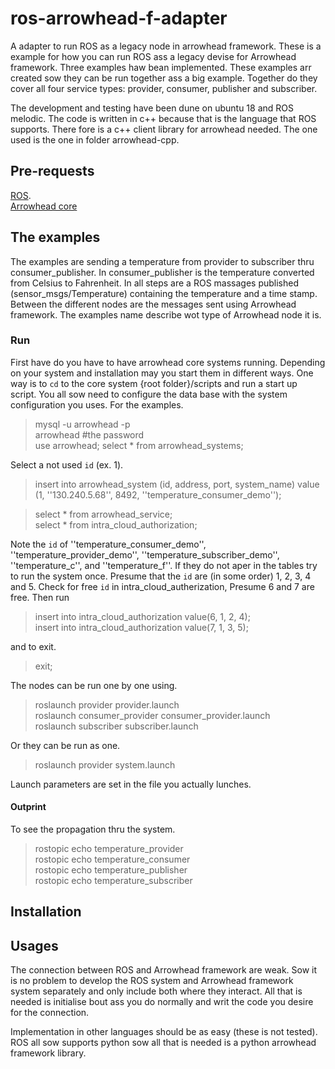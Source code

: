 # ros-arrowhead-f-adapter
A adapter to run ROS as a legacy node in arrowhead framework.
These is a example for how you can run ROS ass a legacy devise for
Arrowhead framework.
Three examples haw bean implemented.
These examples arr created sow they can be run together ass a big
example.
Together do they cover all four service types: provider, consumer,
publisher and subscriber.

The development and testing have been dune on ubuntu 18 and ROS melodic.
The code is written in c++ because that is the language that ROS supports.
There fore is a c++ client library for arrowhead needed.
The one used is the one in folder arrowhead-cpp.


## Pre-requests
[ROS](http://wiki.ros.org/ROS/Installation).  
[Arrowhead core](https://github.com/arrowhead-f/core-java)

## The examples
The examples are sending a temperature from provider to subscriber thru
consumer_publisher.
In consumer_publisher is the temperature converted from Celsius to
Fahrenheit.
In all steps are a ROS massages published (sensor_msgs/Temperature) containing the temperature and a time stamp.
Between the different nodes are the messages sent using Arrowhead framework.
The examples name describe wot type of Arrowhead node it is.

### Run
First have do you have to have arrowhead core systems running.
Depending on your system and installation may you start them in different
ways.
One way is to `cd` to the core system {root folder}/scripts and run a start up
script.
You all sow need to configure the data base with the system configuration
you uses.
For the examples.

> mysql -u arrowhead -p  
> arrowhead #the password   
> use arrowhead;
> select * from arrowhead_systems;

Select a not used `id` (ex. 1).

> insert into arrowhead_system (id, address, port, system_name) value (1, ''130.240.5.68'', 8492, ''temperature_consumer_demo'');

> select * from arrowhead_service;  
> select * from intra_cloud_authorization;

Note the `id` of ''temperature_consumer_demo'', ''temperature_provider_demo'', ''temperature_subscriber_demo'', ''temperature_c'', and ''temperature_f''.
If they do not aper in the tables try to run the system once.
Presume that the `id` are (in some order) 1, 2, 3, 4 and 5.
Check for free `id` in intra_cloud_autherization, Presume 6 and 7 are free.
Then run

> insert into intra_cloud_authorization value(6, 1, 2, 4);  
> insert into intra_cloud_authorization value(7, 1, 3, 5);

and to exit.

> exit;


The nodes can be run one by one using.

> roslaunch provider provider.launch  
> roslaunch consumer_provider consumer_provider.launch  
> roslaunch subscriber subscriber.launch  

Or they can be run as one.  

> roslaunch provider system.launch  

Launch parameters are set in the file you actually lunches.

#### Outprint
To see the propagation thru the system.

> rostopic echo temperature_provider  
> rostopic echo temperature_consumer  
> rostopic echo temperature_publisher  
> rostopic echo temperature_subscriber



## Installation

## Usages
The connection between ROS and Arrowhead framework are weak.
Sow it is no problem to develop the ROS system and Arrowhead framework
system separately and only include both where they interact.
All that is needed is initialise bout ass you do normally and writ the code
you desire for the connection.

Implementation in other languages should be as easy (these is not tested).
ROS all sow supports python sow all that is needed is a python arrowhead
framework library.
